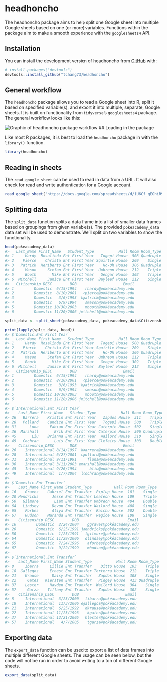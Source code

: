 
<!-- README.md is generated from README.Rmd. Please edit that file -->

# headhoncho

<!-- badges: start -->
<!-- badges: end -->

The headhoncho package aims to help split one Google sheet into multiple
Google sheets based on one (or more) variables. Functions within the
package aim to make a smooth experience with the `googlesheets4` API.

## Installation

You can install the development version of headhoncho from
[GitHub](https://github.com/) with:

``` r
# install.packages("devtools")
devtools::install_github("tchang73/headhoncho")
```

## General workflow

The `headhoncho` package allows you to read a Google sheet into R, split
it based on specified variable(s), and export it into multiple,
separate, Google sheets. It is built on functionality from `tidyverse`’s
`googlesheets4` package. The general workflow looks like this:

![Graphic of headhoncho package
workflow](man/figures/README-workflow_graphic.jpg) \## Loading in the
package

Like most R packages, it is best to load the `headhoncho` package in
with the `library()` function.

``` r
library(headhoncho)
```

## Reading in sheets

The `read_google_sheet` can be used to read in data from a URL. It will
also check for read and write authentication for a Google account.

``` r
read_google_sheet("https://docs.google.com/spreadsheets/d/1U6Cf_qEOhiR9AZqTqS3mbMF3zt2db48ZP5v3rkrAEJY/edit#gid=780868077")
```

## Splitting data

The `split_data` function splits a data frame into a list of smaller
data frames based on groupings from given variable(s). The provided
`pokeacademy_data` data set will be used to demonstrate. We’ll split on
two variables to show the functionality.

``` r
head(pokeacademy_data)
#>   Last_Name First_Name   Student_Type           Hall Room Room_Type
#> 1     Hardy  Rosalinda Ent First Year   Togepi House  508 Quadruple
#> 2    Pierce    Christa Ent First Year Squirtle House  209    Single
#> 3   Patrick  Heriberto Ent First Year    Ho-Oh House  306 Quadruple
#> 4     Mason     Stefan Ent First Year  Umbreon House  212    Triple
#> 5     Booth       Mike Ent First Year   Gengar House  302    Triple
#> 6  Mitchell     Janice Ent First Year  Bayleef House  212    Single
#>   Citizenship_DESC        DOB                     Email
#> 1         Domestic  6/15/1994    rhardy@pokéacademy.edu
#> 2         Domestic  8/10/2001   cpierce@pokéacademy.edu
#> 3         Domestic   3/6/1993  hpatrick@pokéacademy.edu
#> 4         Domestic   6/9/1994    smason@pokéacademy.edu
#> 5         Domestic 10/30/2003    mbooth@pokéacademy.edu
#> 6         Domestic 11/20/2006 jmitchell@pokéacademy.edu

split_data <- split_sheet(pokeacademy_data, pokeacademy_data$Citizenship_DESC, pokeacademy_data$Student_Type)

print(lapply(split_data, head))
#> $`Domestic.Ent First Year`
#>   Last_Name First_Name   Student_Type           Hall Room Room_Type
#> 1     Hardy  Rosalinda Ent First Year   Togepi House  508 Quadruple
#> 2    Pierce    Christa Ent First Year Squirtle House  209    Single
#> 3   Patrick  Heriberto Ent First Year    Ho-Oh House  306 Quadruple
#> 4     Mason     Stefan Ent First Year  Umbreon House  212    Triple
#> 5     Booth       Mike Ent First Year   Gengar House  302    Triple
#> 6  Mitchell     Janice Ent First Year  Bayleef House  212    Single
#>   Citizenship_DESC        DOB                     Email
#> 1         Domestic  6/15/1994    rhardy@pokéacademy.edu
#> 2         Domestic  8/10/2001   cpierce@pokéacademy.edu
#> 3         Domestic   3/6/1993  hpatrick@pokéacademy.edu
#> 4         Domestic   6/9/1994    smason@pokéacademy.edu
#> 5         Domestic 10/30/2003    mbooth@pokéacademy.edu
#> 6         Domestic 11/20/2006 jmitchell@pokéacademy.edu
#> 
#> $`International.Ent First Year`
#>    Last_Name First_Name   Student_Type           Hall Room Room_Type
#> 26   Barrera    Kristin Ent First Year   Zapdos House  311    Triple
#> 28   Pollard    Candice Ent First Year   Togepi House  508    Triple
#> 31      Luna     Fabian Ent First Year Caterpie House  502    Single
#> 36  Marshall       Erik Ent First Year Caterpie House  306 Quadruple
#> 45       Liu    Brianna Ent First Year  Wailord House  310    Single
#> 49   Cochran       Luis Ent First Year Clefairy House  303    Double
#>    Citizenship_DESC       DOB                     Email
#> 26    International 8/14/1997  kbarrera@pokéacademy.edu
#> 28    International 6/27/2001  cpollard@pokéacademy.edu
#> 31    International 9/11/1991     fluna@pokéacademy.edu
#> 36    International 3/11/2003 emarshall@pokéacademy.edu
#> 45    International 9/26/1994      bliu@pokéacademy.edu
#> 49    International  1/7/2004  lcochran@pokéacademy.edu
#> 
#> $`Domestic.Ent Transfer`
#>    Last_Name First_Name Student_Type          Hall Room Room_Type
#> 16    Graves    Gabriel Ent Transfer  Piplup House  101    Single
#> 20 Hendricks      Jesse Ent Transfer Leafeon House  109    Triple
#> 50   Gilmore       Liam Ent Transfer Umbreon House  404    Double
#> 64   Lindsey      Devon Ent Transfer Wailord House  408    Single
#> 65    Forbes      Aliya Ent Transfer  Raichu House  502    Double
#> 67    Hudson    Maranda Ent Transfer  Regice House  108    Single
#>    Citizenship_DESC        DOB                      Email
#> 16         Domestic  2/24/2004    ggraves@pokéacademy.edu
#> 20         Domestic  6/25/1991 jhendricks@pokéacademy.edu
#> 50         Domestic  1/25/1991   lgilmore@pokéacademy.edu
#> 64         Domestic 11/29/2006   dlindsey@pokéacademy.edu
#> 65         Domestic  7/24/1996    aforbes@pokéacademy.edu
#> 67         Domestic  9/22/1999    mhudson@pokéacademy.edu
#> 
#> $`International.Ent Transfer`
#>    Last_Name First_Name Student_Type           Hall Room Room_Type
#> 8     Ibarra     Lillie Ent Transfer    Ditto House  103    Triple
#> 18  Gallegos     Ernest Ent Transfer Torterra House  212    Triple
#> 21    Krause      Daisy Ent Transfer   Zapdos House  308    Single
#> 22     Gates   Kiersten Ent Transfer   Pidgey House  413 Quadruple
#> 37    Lester     Hayden Ent Transfer  Wailord House  304    Single
#> 57     Garza    Tiffany Ent Transfer   Zapdos House  302    Single
#>    Citizenship_DESC        DOB                     Email
#> 8     International  3/23/2000   libarra@pokéacademy.edu
#> 18    International  11/3/2006 egallegos@pokéacademy.edu
#> 21    International  6/25/1992   dkrause@pokéacademy.edu
#> 22    International 11/23/1993    kgates@pokéacademy.edu
#> 37    International 12/21/2005   hlester@pokéacademy.edu
#> 57    International   4/7/2005    tgarza@pokéacademy.edu
```

## Exporting data

The `export_data` function can be used to export a list of data frames
into multiple different Google sheets. The usage can be seen below, but
the code will not be run in order to avoid writing to a ton of different
Google sheets.

``` r
export_data(split_data)
```
